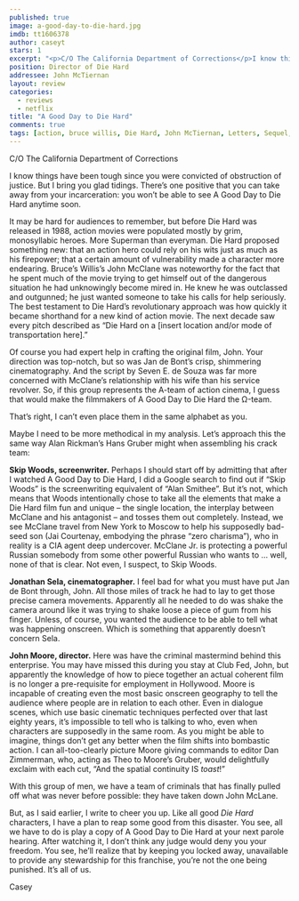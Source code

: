 ```yaml
---
published: true
image: a-good-day-to-die-hard.jpg
imdb: tt1606378
author: caseyt
stars: 1
excerpt: "<p>C/O The California Department of Corrections</p>I know things have been tough since you were convicted of obstruction of justice. But I bring you glad tidings. There&rsquo;s one positive that you can take away from your incarceration: you won&#8217;t be able to see A Good Day to Die Hard anytime soon."
position: Director of Die Hard
addressee: John McTiernan
layout: review
categories: 
  - reviews
  - netflix
title: "A Good Day to Die Hard"
comments: true
tags: [action, bruce willis, Die Hard, John McTiernan, Letters, Sequel, shitty sequels]
---
```

<p>C/O The California Department of Corrections</p>
<p>I know things have been tough since you were convicted of obstruction of justice. But I bring you glad tidings. There&rsquo;s one positive that you can take away from your incarceration: you won&#8217;t be able to see A Good Day to Die Hard anytime soon.&nbsp;</p>
<p>It may be hard for audiences to remember, but before Die Hard was released in 1988, action movies were populated mostly by grim, monosyllabic heroes. More Superman than everyman. Die Hard proposed something new: that an action hero could rely on his wits just as much as his firepower; that a certain amount of vulnerability made a character more endearing. Bruce&#8217;s Willis&#8217;s John McClane was noteworthy for the fact that he spent much of the movie trying to get himself out of the dangerous situation he had unknowingly become mired in. He knew he was outclassed and outgunned; he just wanted someone to take his calls for help seriously. The best testament to Die Hard&#8217;s revolutionary approach was how quickly it became shorthand for a new kind of action movie. The next decade saw every pitch described as &#8220;Die Hard on a [insert location and/or mode of transportation here].&rdquo;</p>
<p>Of course you had expert help in crafting the original film, John. Your direction was top-notch, but so was Jan de Bont&rsquo;s crisp, shimmering cinematography. And the script by Seven E. de Souza was far more concerned with McClane&rsquo;s relationship with his wife than his service revolver. So, if this group represents the A-team of action cinema, I guess that would make the filmmakers of A Good Day to Die Hard the &Omega;-team.&nbsp;</p>
<p>That&rsquo;s right, I can&rsquo;t even place them in the same alphabet as you.</p>
<p>Maybe I need to be more methodical in my analysis. Let&rsquo;s approach this the same way Alan Rickman&rsquo;s Hans Gruber might when assembling his crack team:</p>
<p><strong>Skip Woods, screenwriter.</strong> Perhaps I should start off by admitting that after I watched A Good Day to Die Hard, I did a Google search to find out if &ldquo;Skip Woods&rdquo; is the screenwriting equivalent of &ldquo;Alan Smithee&rdquo;. But it&rsquo;s not, which means that Woods intentionally chose to take all the elements that make a Die Hard film fun and unique &ndash; the single location, the interplay between McClane and his antagonist &ndash; and tosses them out completely. Instead, we see McClane travel from New York to Moscow to help his supposedly bad-seed son (Jai Courtenay, embodying the phrase &ldquo;zero charisma&rdquo;), who in reality is a CIA agent deep undercover. McClane Jr. is protecting a powerful Russian somebody from some other powerful Russian who wants to &hellip; well, none of that is clear. Not even, I suspect, to Skip Woods.</p>
<p><strong>Jonathan Sela, cinematographer.</strong> I feel bad for what you must have put Jan de Bont through, John. All those miles of track he had to lay to get those precise camera movements. Apparently all he needed to do was shake the camera around like it was trying to shake loose a piece of gum from his finger. Unless, of course, you wanted the audience to be able to tell what was happening onscreen. Which is something that apparently doesn&rsquo;t concern Sela.</p>
<p><strong>John Moore, director.</strong> Here was have the criminal mastermind behind this enterprise. You may have missed this during you stay at Club Fed, John, but apparently the knowledge of how to piece together an actual coherent film is no longer a pre-requisite for employment in Hollywood. Moore is incapable of creating even the most basic onscreen geography to tell the audience where people are in relation to each other. Even in dialogue scenes, which use basic cinematic techniques perfected over that last eighty years, it&rsquo;s impossible to tell who is talking to who, even when characters are supposedly in the same room. As you might be able to imagine, things don&rsquo;t get any better when the film shifts into bombastic action. I can all-too-clearly picture Moore giving commands to editor Dan Zimmerman, who, acting as Theo to Moore&rsquo;s Gruber, would delightfully exclaim with each cut, &ldquo;And the spatial continuity IS <em>toast</em>!&rdquo;</p>
<p>With this group of men, we have a team of criminals that has finally pulled off what was never before possible: they have taken down John McLane.&nbsp;</p>
<p>But, as I said earlier, I write to cheer you up. Like all good <em>Die Hard</em> characters, I have a plan to reap some good from this disaster. You see, all we have to do is play a copy of A Good Day to Die Hard at your next parole hearing. After watching it, I don&rsquo;t think any judge would deny you your freedom. You see, he&rsquo;ll realize that by keeping you locked away, unavailable to provide any stewardship for this franchise, you&rsquo;re not the one being punished. It&rsquo;s all of us.</p>
<p>Casey</p>

